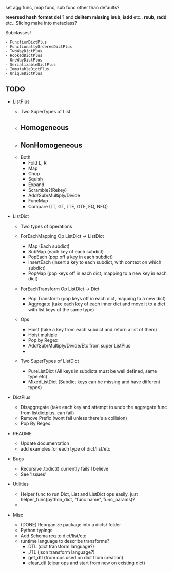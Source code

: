 set agg func, map func, sub func other than defaults?

__reversed__
__hash__
__format__
__del__ ? and __delitem__
__missing__
__isub__, __iadd__ etc..
__rsub__, __radd__ etc..
Slicing
make into metaclass?

Subclasses!

    - FunctionDictPlus
    - FunctionallyOrderedDictPlus
    - TwoWayDictPlus
    - HookedDictPlus
    - OneWayDictPlus
    - SerializableDictPlus
    - ImmutableDictPlus
    - UniqueDictPlus


TODO
----
- ListPlus
    + Two SuperTypes of List
    + Homogeneous
        -
    + NonHomogeneous
        -
    + Both
        - Fold L, R
        - Map
        - Chop
        - Squish
        - Expand
        - Scramble?(Rekey)
        - Add/Sub/Multiply/Divide
        - FuncMap
        - Compare (LT, GT, LTE, GTE, EQ, NEQ)

-  ListDict
    + Two types of operations
    + ForEachMapping Op ListDict -> ListDict
        - Map (Each subdict)
        - SubMap (each key of each subdict)
        - PopEach (pop off a key in each subdict)
        - InsertEach (insert a key to each subdict, with context on which subdict)
        - PopMap (pop keys off in each dict, mapping to a new key in each dict)
    + ForEachTransform Op ListDict -> Dict
        - Pop Transform (pop keys off in each dict, mapping to a new dict)
        - Aggregate (take each key of each inner dict and move it to a dict with list keys of the same type)
    + Ops
        - Hoist (take a key from each subdict and return a list of them)
        - Hoist multiple
        - Pop by Regex
        - Add/Sub/Multiply/Divide/Etc from super ListPlus
        -

    + Two SuperTypes of ListDict
        - PureListDict (All keys in subdicts must be well defined, same type etc)
        - MixedListDict (Subdict keys can be missing and have different types)

- DictPlus
    + Disaggregate (take each key and attempt to undo the aggregate func from listdictplus, can fail)
    + Remove Prefix (wont fail unless there's a collision)
    + Pop By Regex

- README
    + Update documentation
    + add examples for each type of dict/list/etc

- Bugs
    + Recursive .todict() currently fails I believe
    + See 'Issues'

- Utilities
    + Helper func to run Dict, List and ListDict ops easily, just helper_func(python_dict, "func name", func_params)?
    +

- Misc
    + (DONE) Reorganize package into a dicts/ folder
    + Python typings
    + Add Schema req to dict/list/etc
    + runtime language to describe transforms?
        - DTL (dict transform language?)
        - JTL (json transform language?)
        - get_dtl (from ops used on dict from creation)
        - clear_dtl (clear ops and start from new on existing dict)